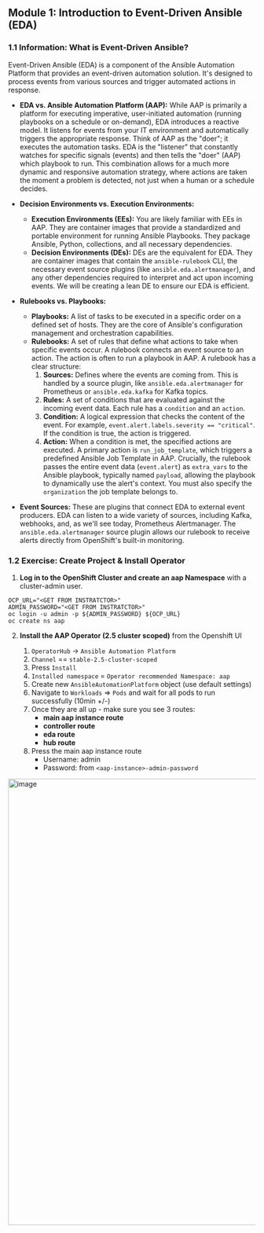 ## Module 1: Introduction to Event-Driven Ansible (EDA)

### 1.1 Information: What is Event-Driven Ansible?

Event-Driven Ansible (EDA) is a component of the Ansible Automation Platform that provides an event-driven automation solution. It's designed to process events from various sources and trigger automated actions in response.

* **EDA vs. Ansible Automation Platform (AAP):** While AAP is primarily a platform for executing imperative, user-initiated automation (running playbooks on a schedule or on-demand), EDA introduces a reactive model. It listens for events from your IT environment and automatically triggers the appropriate response. Think of AAP as the "doer"; it executes the automation tasks. EDA is the "listener" that constantly watches for specific signals (events) and then tells the "doer" (AAP) which playbook to run. This combination allows for a much more dynamic and responsive automation strategy, where actions are taken the moment a problem is detected, not just when a human or a schedule decides.

* **Decision Environments vs. Execution Environments:**
    * **Execution Environments (EEs):** You are likely familiar with EEs in AAP. They are container images that provide a standardized and portable environment for running Ansible Playbooks. They package Ansible, Python, collections, and all necessary dependencies.
    * **Decision Environments (DEs):** DEs are the equivalent for EDA. They are container images that contain the `ansible-rulebook` CLI, the necessary event source plugins (like `ansible.eda.alertmanager`), and any other dependencies required to interpret and act upon incoming events. We will be creating a lean DE to ensure our EDA is efficient.

* **Rulebooks vs. Playbooks:**
    * **Playbooks:** A list of tasks to be executed in a specific order on a defined set of hosts. They are the core of Ansible's configuration management and orchestration capabilities.
    * **Rulebooks:** A set of rules that define what actions to take when specific events occur. A rulebook connects an event source to an action. The action is often to run a playbook in AAP. A rulebook has a clear structure:
        1.  **Sources:** Defines where the events are coming from. This is handled by a source plugin, like `ansible.eda.alertmanager` for Prometheus or `ansible.eda.kafka` for Kafka topics.
        2.  **Rules:** A set of conditions that are evaluated against the incoming event data. Each rule has a `condition` and an `action`.
        3.  **Condition:** A logical expression that checks the content of the event. For example, `event.alert.labels.severity == "critical"`. If the condition is true, the action is triggered.
        4.  **Action:** When a condition is met, the specified actions are executed. A primary action is `run_job_template`, which triggers a predefined Ansible Job Template in AAP. Crucially, the rulebook passes the entire event data (`event.alert`) as `extra_vars` to the Ansible playbook, typically named `payload`, allowing the playbook to dynamically use the alert's context. You must also specify the `organization` the job template belongs to.

* **Event Sources:** These are plugins that connect EDA to external event producers. EDA can listen to a wide variety of sources, including Kafka, webhooks, and, as we'll see today, Prometheus Alertmanager. The `ansible.eda.alertmanager` source plugin allows our rulebook to receive alerts directly from OpenShift's built-in monitoring.

### 1.2 Exercise: Create Project & Install Operator

1.  **Log in to the OpenShift Cluster and create an aap Namespace** with a cluster-admin user.
```
OCP_URL="<GET FROM INSTRATCTOR>"
ADMIN_PASSWORD="<GET FROM INSTRATCTOR>"
oc login -u admin -p ${ADMIN_PASSWORD} ${OCP_URL}
oc create ns aap
```
2. **Install the AAP Operator (2.5 cluster scoped)** from the Openshift UI

    1. `OperatorHub` -> `Ansible Automation Platform`
    2. `Channel` == `stable-2.5-cluster-scoped`
    3. Press `Install`
    4. `Installed namespace` = `Operator recommended Namespace: aap`
    5. Create new `AnsibleAutomationPlatform` object (use default settings)
    6. Navigate to `Workloads` => `Pods` and wait for all pods to run successfully (10min +/-)
    7. Once they are all up - make sure you see 3 routes:
        * **main aap instance route**
        * **controller route**
        * **eda route**
        * **hub route**
    8. Press the main aap instance route
        * Username: admin
        * Password: from `<aap-instance>-admin-password`
      
<img width="806" height="909" alt="image" src="https://github.com/user-attachments/assets/9e852a34-f638-4a2e-a7b2-59a96340ee25" />

